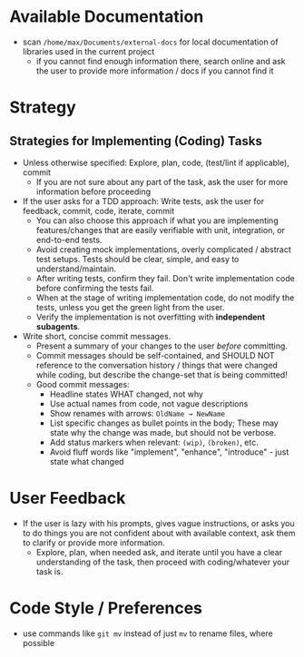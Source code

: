 # Available Documentation

- scan `/home/max/Documents/external-docs` for local documentation of libraries used in the current project
  - if you cannot find enough information there, search online and ask the user to provide more information / docs if you cannot find it

# Strategy

## Strategies for Implementing (Coding) Tasks

- Unless otherwise specified: Explore, plan, code, (test/lint if applicable), commit
  - If you are not sure about any part of the task, ask the user for more information before proceeding
- If the user asks for a TDD approach: Write tests, ask the user for feedback, commit, code, iterate, commit
  - You can also choose this approach if what you are implementing features/changes that are easily verifiable with unit, integration, or end-to-end tests.
  - Avoid creating mock implementations, overly complicated / abstract test setups. Tests should be clear, simple, and easy to understand/maintain.
  - After writing tests, confirm they fail. Don't write implementation code before confirming the tests fail.
  - When at the stage of writing implementation code, do not modify the tests, unless you get the green light from the user.
  - Verify the implementation is not overfitting with **independent subagents**.
- Write short, concise commit messages.
  - Present a summary of your changes to the user *before* committing.
  - Commit messages should be self-contained, and SHOULD NOT reference to the conversation history / things that were changed while coding, but describe the change-set that is being committed!
  - Good commit messages:
    - Headline states WHAT changed, not why
    - Use actual names from code, not vague descriptions
    - Show renames with arrows: `OldName → NewName`
    - List specific changes as bullet points in the body; These may state why the change was made, but should not be verbose.
    - Add status markers when relevant: `(wip)`, `(broken)`, etc.
    - Avoid fluff words like "implement", "enhance", "introduce" - just state what changed

# User Feedback

- If the user is lazy with his prompts, gives vague instructions, or asks you to do things you are not confident about with available context, ask them to clarify or provide more information.
  - Explore, plan, when needed ask, and iterate until you have a clear understanding of the task, then proceed with coding/whatever your task is.


# Code Style / Preferences

- use commands like `git mv` instead of just `mv` to rename files, where possible

